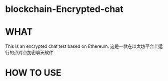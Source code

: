 # blockchain-Encrypted-chat

# WHAT
This is an encrypted chat test based on Ethereum.
这是一款在以太坊平台上运行的点对点加密聊天软件

# HOW TO USE

